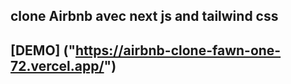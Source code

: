 ## clone Airbnb avec next js and tailwind css

## [DEMO] ("https://airbnb-clone-fawn-one-72.vercel.app/")
